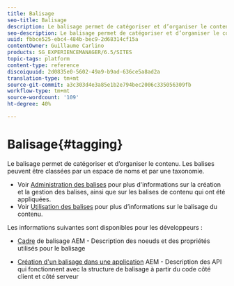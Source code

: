 ```yaml
---
title: Balisage
seo-title: Balisage
description: Le balisage permet de catégoriser et d’organiser le contenu
seo-description: Le balisage permet de catégoriser et d’organiser le contenu
uuid: fbbce525-ebc4-484b-bec9-2d68314cf15a
contentOwner: Guillaume Carlino
products: SG_EXPERIENCEMANAGER/6.5/SITES
topic-tags: platform
content-type: reference
discoiquuid: 2d0835e0-5602-49a9-b9ad-636ce5a8ad2a
translation-type: tm+mt
source-git-commit: a3c303d4e3a85e1b2e794bec2006c335056309fb
workflow-type: tm+mt
source-wordcount: '109'
ht-degree: 40%

---
```



# Balisage{#tagging}

Le balisage permet de catégoriser et d’organiser le contenu. Les balises peuvent être classées par un espace de noms et par une taxonomie.

* Voir [Administration des balises](/help/sites-administering/tags.md) pour plus d&#39;informations sur la création et la gestion des balises, ainsi que sur les balises de contenu qui ont été appliquées.
* Voir [Utilisation des balises](/help/sites-authoring/tags.md) pour plus d’informations sur le balisage du contenu.

Les informations suivantes sont disponibles pour les développeurs :

* [Cadre](/help/sites-developing/framework.md)  de balisage AEM - Description des noeuds et des propriétés utilisés pour le balisage

* [Création d&#39;un balisage dans une application](/help/sites-developing/building.md)  AEM - Description des API qui fonctionnent avec la structure de balisage à partir du code côté client et côté serveur
